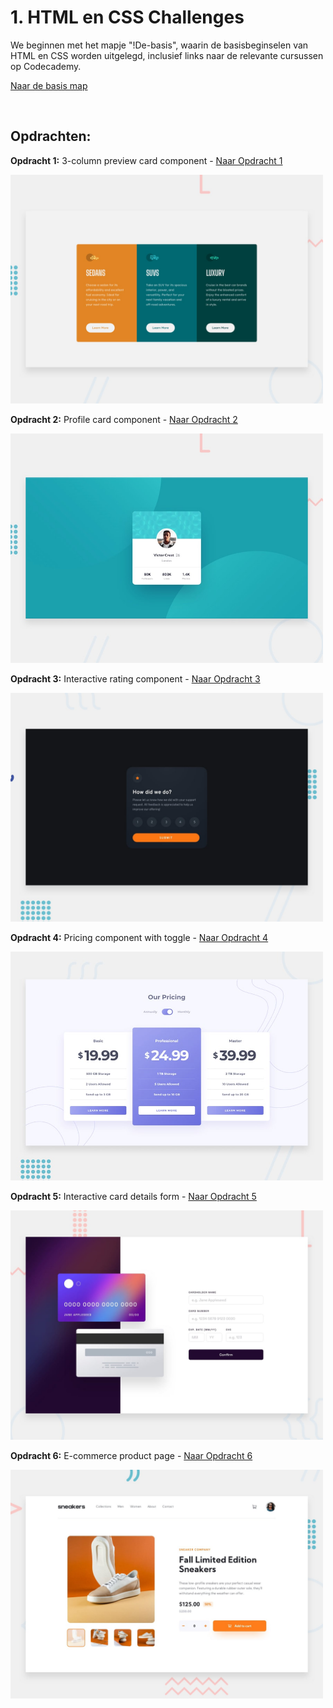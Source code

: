 # 1. HTML en CSS Challenges

We beginnen met het mapje "!De-basis", waarin de basisbeginselen van HTML en CSS worden uitgelegd, inclusief links naar de relevante cursussen op Codecademy.

[Naar de basis map](./!De-basis)

<br>

## Opdrachten:

**Opdracht 1:** 3-column preview card component - [Naar Opdracht 1](./~Opdracht-1)

<img src="Images/opdracht-1.jpg" alt="3-column preview card component" style="width: 500px;"/>

**Opdracht 2:** Profile card component - [Naar Opdracht 2](./#Opdracht-2)

<img src="Images/opdracht-2.jpg" alt="Profile card component" style="width: 500px;"/>

**Opdracht 3:** Interactive rating component - [Naar Opdracht 3](./#Opdracht-3)

<img src="Images/opdracht-3.jpg" alt="Interactive rating component" style="width: 500px;"/>

**Opdracht 4:** Pricing component with toggle - [Naar Opdracht 4](./#Opdracht-4)

<img src="Images/opdracht-4.jpg" alt="Pricing component with toggle" style="width: 500px;"/>

**Opdracht 5:** Interactive card details form - [Naar Opdracht 5](./#Opdracht-5)

<img src="Images/opdracht-5.jpg" alt="Interactive card details form" style="width: 500px;"/>

**Opdracht 6:** E-commerce product page - [Naar Opdracht 6](./#Opdracht-6)

<img src="Images/opdracht-6.jpg" alt="E-commerce product page" style="width: 500px;"/>
